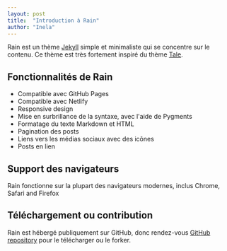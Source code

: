 ```yaml
---
layout: post
title:  "Introduction à Rain"
author: "Inela"
---
```


Rain est un thème [Jekyll](https://jekyllrb.com/) simple et minimaliste qui se concentre sur le contenu. Ce thème est très fortement inspiré du thème [Tale](https://github.com/chesterhow/tale).

## Fonctionnalités de Rain
- Compatible avec GitHub Pages
- Compatible avec Netlify
- Responsive design
- Mise en surbrillance de la syntaxe, avec l'aide de Pygments
- Formatage du texte Markdown et HTML
- Pagination des posts
- Liens vers les médias sociaux avec des icônes
- Posts en lien

## Support des navigateurs
Rain fonctionne sur la plupart des navigateurs modernes, inclus Chrome, Safari and Firefox

## Téléchargement ou contribution
Rain est hébergé publiquement sur GitHub, donc rendez-vous [GitHub repository](#) pour le télécharger ou le forker.
